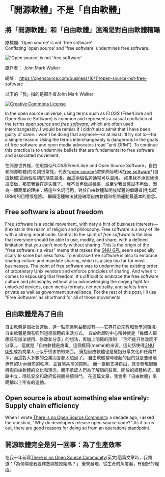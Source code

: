 # 「開源軟體」不是「自由軟體」
## 將「開源軟體」和「自由軟體」混淆是對自由軟體糟蹋

原標題: 'Open source' is not 'free software'  
Conflating 'open source' and 'free software' undermines free software. 

!['Open source' is not 'free software'](https://opensource.com/sites/default/files/styles/image-full-size/public/images/business/BUSINESS_opensourceorg.png?itok=CSINUD_V)

原作者： John Mark Walker

網址： <https://opensource.com/business/16/11/open-source-not-free-software>

以下的「我」指的是原作者John Mark Walker

<a rel="license" href="http://creativecommons.org/licenses/by-sa/4.0/"><img alt="Creative Commons License" style="border-width:0" src="https://i.creativecommons.org/l/by-sa/4.0/88x31.png" /></a>

In the open source universe, using terms such as *FLOSS* (Free/Libre and Open Source Software) is common and represents a casual conflation of the terms *[open source][]* and *[free software][]*, which are often used interchangeably. I would be remiss if I didn't also admit that I have been guilty of same. I won't be doing that anymore—or at least I'll try not to—for a simple reason: Using the terms interchangeably is dangerous to the goals of free software and open media advocates (read "anti-DRM"). To continue this practice is to undermine beliefs that are fundamental to free software and associated movement.

在開源世界裡，使用類似*FLOSS*(Free/Libre and Open Source Software，自由和開源軟體)的名詞很常見，代表*[open source][]*(開放原始碼)和*[free software][]*(自由軟體)這兩個名詞的隨意混淆。而這兩個名詞通常可以混用。
如果我不承認我也這麼做，那麼我實在是失職了。
我不會再做這種事，或至少我會嘗試不再做，因為一個簡單的理由：將這些名詞混用，對於自由軟體和開放媒體的倡導者(例如反DRM)的目標很危險。
繼續這種做法就是破壞自由軟體和相關運動最基本的信念。

## Free software is about freedom

Free software is a social movement, with nary a hint of business interests—it exists in the realm of religion and philosophy. Free software is a way of life with a strong moral code. Central to the spirit of *free software* is the idea that everyone should be able to use, modify, and share, with a defined limitation that you can't modify without sharing. This is the origin of the "free software is a virus" meme that makes the [GNU GPL][] seem especially scary to some business folks. To embrace free software is also to embrace sharing culture and mandate sharing, which is a step too far for most businesses. The point of free software was to undermine the existing order of proprietary Unix vendors and enforce principles of sharing. And when it comes to espousing that freedom, it's difficult to embrace the free software culture and philosophy without also acknowledging the onging fight for unlocked devices, open media formats, net neutrality, and safety from private as well as government surveillance. For the rest of this post, I'll use "Free Software" as shorthand for all of those movements.

## 自由軟體是為了自由

自由軟體是個社會運動，連一點商業利益都沒有——它存在於宗教和哲學的領域。
自由軟體是個有強烈道德規範的生活方式。
*自由軟體*的中心精神就是「每個人都應該有辦法使用、修改和分享」的想法，再加上明確的限制：「你不能只修改而不分享」。
這就是「自由軟體是病毒」這個模因(meme)的來源。這句話使得[GNU GPL][]成為商業人士似乎很害怕的東西。
擁抱自由軟體也是擁抱分享文化和任務共享，而這對大多數的企業而言都太超過了。
自由軟體當時發起的目的就是要破壞專有的Unix廠商的秩序，並實施共享的原則。
而一提到支持自由，就會發現很難擁抱自由軟體的文化和理念，而不承認人們為了解鎖的裝置、開放的媒體格式、網路中立，隱私安全和政府監視而持續爭鬥。
在這篇文章，我會用「自由軟體」來簡稱以上所有的運動。

## Open source is about something else entirely: Supply chain efficiency

When I wrote [There is no Open Source Community][] a decade ago, I asked the question, "Why do developers release open source code?" As it turns out, there are good reasons for doing so from an operations standpoint.

## 開源軟體完全是另一回事：為了生產效率

在我十年前寫[There is no Open Source Community][](英文)這篇文章時，我問道：「為何開發者要釋放開放原始碼？」
後來發現，從生產的角度看，有很好的理由。

[open source]: https://opensource.com/resources/what-open-source
[free software]: https://www.gnu.org/philosophy/free-sw.en.html
[GNU GPL]: https://www.gnu.org/licenses/gpl-3.0.en.html
[There is no Open Source Community]: http://www.onlamp.com/pub/a/onlamp/2006/01/12/no_oss_community.html
